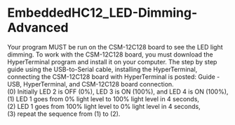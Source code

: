 # EmbeddedHC12_LED-Dimming-Advanced
Your program MUST be run on the CSM-12C128 board to see the LED light dimming. To work with the CSM-12C128 board, you must download the HyperTerminal program and install it on your computer. The step by step guide using the USB-to-Serial cable, installing the HyperTerminal, connecting the CSM-12C128 board with HyperTerminal is posted: Guide - USB, HyperTerminal, and CSM-12C128 board connection.\
(0) Initially LED 2 is OFF (0%), LED 3 is ON (100%), and LED 4 is ON (100%),\
(1) LED 1 goes from 0% light level to 100% light level in 4 seconds,\
(2) LED 1 goes from 100% light level to 0% light level in 4 seconds,\
(3) repeat the sequence from (1) to (2).
